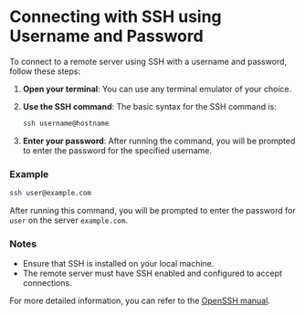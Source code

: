 # Connecting with SSH using Username and Password

To connect to a remote server using SSH with a username and password, follow these steps:

1. **Open your terminal**: You can use any terminal emulator of your choice.

2. **Use the SSH command**: The basic syntax for the SSH command is:
    ```sh
    ssh username@hostname
    ```

3. **Enter your password**: After running the command, you will be prompted to enter the password for the specified username.

### Example

```sh
ssh user@example.com
```

After running this command, you will be prompted to enter the password for `user` on the server `example.com`.

### Notes

- Ensure that SSH is installed on your local machine.
- The remote server must have SSH enabled and configured to accept connections.

For more detailed information, you can refer to the [OpenSSH manual](https://man.openbsd.org/ssh).
